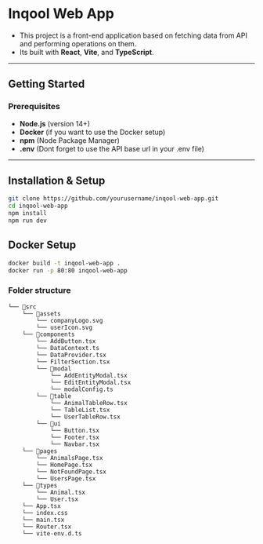 # Inqool Web App

- This project is a front-end application based on fetching data from API and performing operations on them. 
- Its built with **React**, **Vite**, and **TypeScript**.
---

## Getting Started

### Prerequisites

- **Node.js** (version 14+)
- **Docker** (if you want to use the Docker setup)
- **npm** (Node Package Manager)
- **.env** (Dont forget to use the API base url in your .env file)
---

## Installation & Setup

```bash
git clone https://github.com/yourusername/inqool-web-app.git
cd inqool-web-app
npm install 
npm run dev
```

## Docker Setup

```bash
docker build -t inqool-web-app .
docker run -p 80:80 inqool-web-app
```

### Folder structure

```
└── 📁src
    └── 📁assets
        └── companyLogo.svg
        └── userIcon.svg
    └── 📁components
        └── AddButton.tsx
        └── DataContext.ts
        └── DataProvider.tsx
        └── FilterSection.tsx
        └── 📁modal
            └── AddEntityModal.tsx
            └── EditEntityModal.tsx
            └── modalConfig.ts
        └── 📁table
            └── AnimalTableRow.tsx
            └── TableList.tsx
            └── UserTableRow.tsx
        └── 📁ui
            └── Button.tsx
            └── Footer.tsx
            └── Navbar.tsx
    └── 📁pages
        └── AnimalsPage.tsx
        └── HomePage.tsx
        └── NotFoundPage.tsx
        └── UsersPage.tsx
    └── 📁types
        └── Animal.tsx
        └── User.tsx
    └── App.tsx
    └── index.css
    └── main.tsx
    └── Router.tsx
    └── vite-env.d.ts
```
